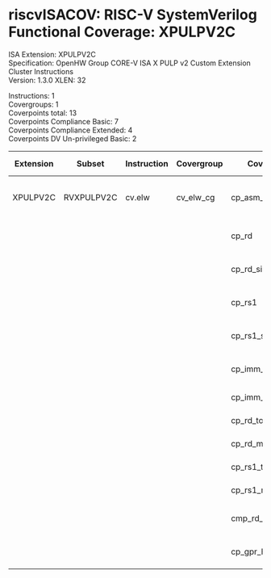# riscvISACOV: RISC-V SystemVerilog Functional Coverage: XPULPV2C

ISA Extension: XPULPV2C  
Specification: OpenHW Group CORE-V ISA X PULP v2 Custom Extension Cluster Instructions  
Version:       1.3.0
XLEN:          32 

Instructions:  1  
Covergroups:   1  
Coverpoints total:   13  
Coverpoints Compliance Basic:  7  
Coverpoints Compliance Extended:  4  
Coverpoints DV Un-privileged Basic:  2  

| Extension | Subset | Instruction| Covergroup | Coverpoint     | Coverpoint Description | Coverpoint Level  |
| ----------| ------ | ---------- | ---------- | -------------- | ---------------------- | ----------------- |
| XPULPV2C              |     RVXPULPV2C |     cv.elw |   cv_elw_cg | cp_asm_count | Number of times instruction is executed | Compliance Basic
|                       |                |            |             |       cp_rd | RD (GPR) register assignment | Compliance Basic
|                       |                |            |             |  cp_rd_sign | RD (GPR) sign of value | Compliance Basic
|                       |                |            |             |      cp_rs1 | RS1 (GPR) register assignment | Compliance Basic
|                       |                |            |             | cp_rs1_sign | RS1 (GPR) sign of value | Compliance Basic
|                       |                |            |             | cp_imm_ones_zeros | Immediate value ones and zeros | Compliance Basic
|                       |                |            |             | cp_imm_sign | Immediate value sign | Compliance Basic
|                       |                |            |             | cp_rd_toggle | RD Toggle bits | Compliance Extended
|                       |                |            |             | cp_rd_maxvals | RD Max values | Compliance Extended
|                       |                |            |             | cp_rs1_toggle | RS1 Toggle bits | Compliance Extended
|                       |                |            |             | cp_rs1_maxvals | RS1 Max values | Compliance Extended
|                       |                |            |             |  cmp_rd_rs1 | Compare register assignment | DV Un-privileged Basic
|                       |                |            |             | cp_gpr_hazard |  GPR Hazard | DV Un-privileged Basic


